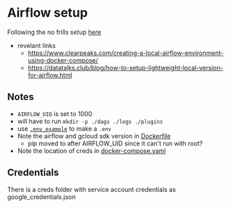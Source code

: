 # Airflow setup

Following the no frills setup [here](https://github.com/DataTalksClub/data-engineering-zoomcamp/blob/main/cohorts/2022/week_3_data_warehouse/airflow/2_setup_nofrills.md)
- revelant links
    - https://www.clearpeaks.com/creating-a-local-airflow-environment-using-docker-compose/
    - https://datatalks.club/blog/how-to-setup-lightweight-local-version-for-airflow.html

## Notes
- `AIRFLOW_UID` is set to 1000
- will have to run `mkdir -p ./dags ./logs ./plugins`
- use [`.env_example`](.env_example) to make a `.env`
- Note the airflow and gcloud sdk version in [Dockerfile](Dockerfile)
    - pip moved to after AIRFLOW_UID since it can't run with root?
- Note the location of creds in [docker-compose.yaml](docker-compose.yaml)

## Credentials
There is a creds folder with service account credentials as google_credentials.json

